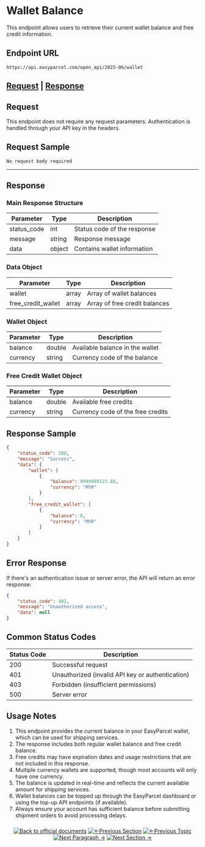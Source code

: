 # Wallet Balance

This endpoint allows users to retrieve their current wallet balance and free credit information.

## Endpoint URL

```
https://api.easyparcel.com/open_api/2025-06/wallet
```

## [Request](#request) | [Response](#response)

## Request

This endpoint does not require any request parameters. Authentication is handled through your API key in the headers.

## Request Sample

```
No request body required
```

---

## Response

### Main Response Structure

| Parameter    | Type    | Description                           |
|--------------|---------|---------------------------------------|
| status_code  | int     | Status code of the response           |
| message      | string  | Response message                      |
| data         | object  | Contains wallet information           |

### Data Object

| Parameter         | Type    | Description                        |
|-------------------|---------|------------------------------------|
| wallet            | array   | Array of wallet balances           |
| free_credit_wallet| array   | Array of free credit balances      |

### Wallet Object

| Parameter    | Type    | Description                           |
|--------------|---------|---------------------------------------|
| balance      | double  | Available balance in the wallet       |
| currency     | string  | Currency code of the balance          |

### Free Credit Wallet Object

| Parameter    | Type    | Description                           |
|--------------|---------|---------------------------------------|
| balance      | double  | Available free credits                |
| currency     | string  | Currency code of the free credits     |

## Response Sample

```json
{
    "status_code": 200,
    "message": "Success",
    "data": {
        "wallet": [
            {
                "balance": 9999999123.88,
                "currency": "MYR"
            }
        ],
        "free_credit_wallet": [
            {
                "balance": 0,
                "currency": "MYR"
            }
        ]
    }
}
```

## Error Response

If there's an authentication issue or server error, the API will return an error response:

```json
{
    "status_code": 401,
    "message": "Unauthorized access",
    "data": null
}
```

## Common Status Codes

| Status Code | Description                                     |
|-------------|-------------------------------------------------|
| 200         | Successful request                              |
| 401         | Unauthorized (invalid API key or authentication)|
| 403         | Forbidden (insufficient permissions)            |
| 500         | Server error                                    |

## Usage Notes

1. This endpoint provides the current balance in your EasyParcel wallet, which can be used for shipping services.
2. The response includes both regular wallet balance and free credit balance.
3. Free credits may have expiration dates and usage restrictions that are not included in this response.
4. Multiple currency wallets are supported, though most accounts will only have one currency.
5. The balance is updated in real-time and reflects the current available amount for shipping services.
6. Wallet balances can be topped up through the EasyParcel dashboard or using the top-up API endpoints (if available).
7. Always ensure your account has sufficient balance before submitting shipment orders to avoid processing delays.

<div align="center" style="margin: 1.5rem 0;">

[![Back to official documents](https://img.shields.io/badge/Back_to_official_documents-007ACC?style=flat-square)](../README.md)
[![←Previous Section](https://img.shields.io/badge/Previous_Section_%E2%86%90-FF7733?style=flat-square)](/4.Postman%20Collection/Postman%20Collection.md)
[![←Previous Topic](https://img.shields.io/badge/Previous_Topic_%E2%86%90-FF7733?style=flat-square)](/5.API%20endpoint/%202.Ondemand/1.Get%20Ondemand%20Quotation.md)
[![Next Paragraph →](https://img.shields.io/badge/Next_Paragraph_%E2%86%92-00CC88?style=flat-square)](/5.API%20endpoint/4.Courier%20listing.md)
[![Next Section →](https://img.shields.io/badge/Next_Section_%E2%86%92-00CC88?style=flat-square)](/6.Webhook/1.Guide%20to%20subscribe%20webhook.md)

</div>
